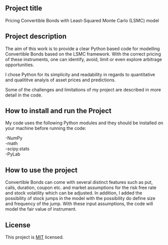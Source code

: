 ## Project title
Pricing Convertible Bonds with Least-Squared Monte Carlo (LSMC) model 
 
 
## Project description
 
The aim of this work is to provide a clear Python based code for modelling Convertible Bonds based on the LSMC framework. With the correct pricing of these instruments, one can identify, avoid, limit or even explore arbitrage opportunities. 
 
I chose Python for its simplicity and readability in regards to quantitative and qualititve analyis of asset prices and predictions. 
 
Some of the challenges and limitations of my project are described in more detail in the code.
 
 
 
## How to install and run the Project
 
My code uses the following Python modules and they should be installed on your machine before running the code:
 
-NumPy  
-math  
-scipy.stats  
-PyLab  
 
## How to use the project
 
Convertible Bonds can come with several distinct features such as put, calls, duration, coupon etc. and market assumptions for the risk free rate and stock volatility which can be adjusted. In addition, I added the possibility of stock jumps in the model with the possibility do define size and frequency of the jump. With these input assumptions, the code will model the fair value of instrument.
 
 
## License
 
This project is [MIT](https://github.com/ReneB0/LSMC/blob/main/LICENSE) licensed.


